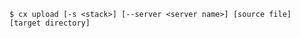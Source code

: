 <!-- usedin: [ _includes/_inlines/Toolbelt/common/upload/upload_usage.md] -->

```
$ cx upload [-s <stack>] [--server <server name>] [source file] [target directory]
```
